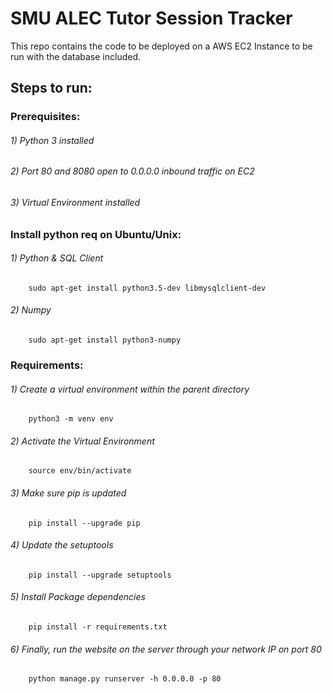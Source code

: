 # SMU ALEC Tutor Session Tracker

This repo contains the code to be deployed on a AWS EC2 Instance to be run with the database included.

## Steps to run: 

### Prerequisites:

###### 1) Python 3 installed

###### 2) Port 80 and 8080 open to 0.0.0.0 inbound traffic on EC2

###### 3) Virtual Environment installed

### Install python req on Ubuntu/Unix:
###### 1) Python & SQL Client

		sudo apt-get install python3.5-dev libmysqlclient-dev

###### 2) Numpy

		sudo apt-get install python3-numpy

### Requirements:
###### 1) Create a virtual environment within the parent directory
	
		python3 -m venv env

###### 2) Activate the Virtual Environment
	
		source env/bin/activate

###### 3) Make sure pip is updated
	
		pip install --upgrade pip

###### 4) Update the setuptools
	
		pip install --upgrade setuptools

###### 5) Install Package dependencies
	
		pip install -r requirements.txt

###### 6) Finally, run the website on the server through your network IP on port 80
	
		python manage.py runserver -h 0.0.0.0 -p 80

